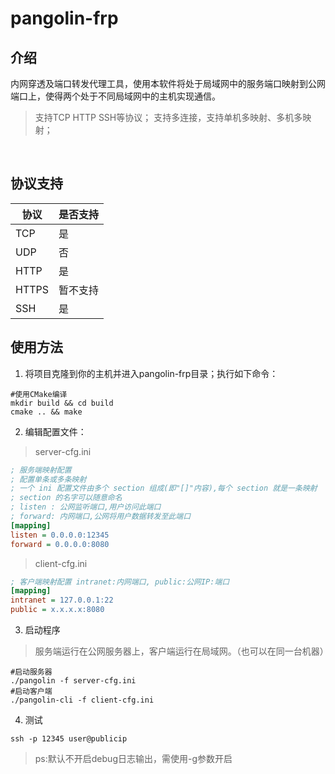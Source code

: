 # pangolin-frp
## 介绍
内网穿透及端口转发代理工具，使用本软件将处于局域网中的服务端口映射到公网端口上，使得两个处于不同局域网中的主机实现通信。
> 支持TCP HTTP SSH等协议；
> 支持多连接，支持单机多映射、多机多映射；
<br>

## 协议支持
| 协议 | 是否支持 |
| ---  | --- |
| TCP  | 是  |
| UDP  | 否  |
| HTTP | 是  |
| HTTPS | 暂不支持|
| SSH  | 是 |

## 使用方法
1. 将项目克隆到你的主机并进入pangolin-frp目录；执行如下命令：
```shell
#使用CMake编译
mkdir build && cd build
cmake .. && make
```
2. 编辑配置文件：
> server-cfg.ini<br>

```ini
; 服务端映射配置
; 配置单条或多条映射
; 一个 ini 配置文件由多个 section 组成(即"[]"内容),每个 section 就是一条映射
; section 的名字可以随意命名
; listen : 公网监听端口,用户访问此端口
; forward: 内网端口,公网将用户数据转发至此端口
[mapping]
listen = 0.0.0.0:12345
forward = 0.0.0.0:8080
```
> client-cfg.ini<br>

```ini
; 客户端映射配置 intranet:内网端口, public:公网IP:端口
[mapping]
intranet = 127.0.0.1:22
public = x.x.x.x:8080

```
3. 启动程序
> 服务端运行在公网服务器上，客户端运行在局域网。（也可以在同一台机器）
```shell
#启动服务器
./pangolin -f server-cfg.ini
#启动客户端
./pangolin-cli -f client-cfg.ini
```
4. 测试
```shell
ssh -p 12345 user@publicip
```
>ps:默认不开启debug日志输出，需使用-g参数开启
